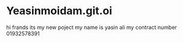 # Yeasinmoidam.git.oi
hi frands its my new poject  my name is yasin ali my contract number 01932578391
